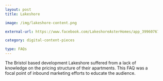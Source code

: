 ```yaml
---
layout: post
title: Lakeshore

image: /img/lakeshore-content.png

external-url: https://www.facebook.com/LakeshoreAsterHomes/app_399607676769105

category: digital-content-pieces

type: FAQs
---
```


The Bristol based development Lakeshore suffered from a lack of knowledge on the pricing structure of their apartments. This FAQ was a focal point of inbound marketing efforts to educate the audience.